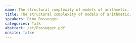 ```yaml
---
name: The structural complexity of models of arithmetic.
title: The structural complexity of models of arithmetic.
speakers: Dino Rossegger
categories: Talk
abstract: /ct/Rossegger.pdf
onsite: false
---
```

